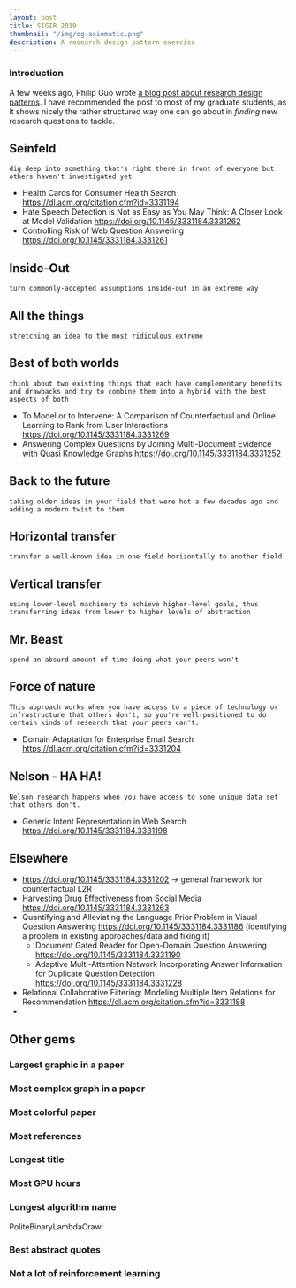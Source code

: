 ```yaml
---
layout: post
title: SIGIR 2019
thumbnail: "/img/og-axiomatic.png"
description: A research design pattern exercise
---
```


### Introduction

A few weeks ago, Philip Guo wrote [a blog post about research design patterns](http://pgbovine.net/research-design-patterns.htm). I have recommended the post to most of my graduate students, as it shows nicely the rather structured way one can go about in *finding* new research questions to tackle.

## Seinfeld

```
dig deep into something that's right there in front of everyone but others haven't investigated yet
```
- Health Cards for Consumer Health Search https://dl.acm.org/citation.cfm?id=3331194
- Hate Speech Detection is Not as Easy as You May Think: A Closer Look at Model Validation https://doi.org/10.1145/3331184.3331262
- Controlling Risk of Web Question Answering https://doi.org/10.1145/3331184.3331261

## Inside-Out

```
turn commonly-accepted assumptions inside-out in an extreme way
```

## All the things

```
stretching an idea to the most ridiculous extreme
```

## Best of both worlds

```
think about two existing things that each have complementary benefits and drawbacks and try to combine them into a hybrid with the best aspects of both
```

- To Model or to Intervene: A Comparison of Counterfactual and Online Learning to Rank from User Interactions https://doi.org/10.1145/3331184.3331269
- Answering Complex Questions by Joining Multi-Document Evidence with Quasi Knowledge Graphs https://doi.org/10.1145/3331184.3331252

## Back to the future

```
taking older ideas in your field that were hot a few decades ago and adding a modern twist to them
```

## Horizontal transfer

```
transfer a well-known idea in one field horizontally to another field
```

## Vertical transfer

```
using lower-level machinery to achieve higher-level goals, thus transferring ideas from lower to higher levels of abstraction
```

## Mr. Beast

```
spend an absurd amount of time doing what your peers won't
```

## Force of nature

```
This approach works when you have access to a piece of technology or infrastructure that others don't, so you're well-positioned to do certain kinds of research that your peers can't.
```

- Domain Adaptation for Enterprise Email Search https://dl.acm.org/citation.cfm?id=3331204

## Nelson - HA HA!

```
Nelson research happens when you have access to some unique data set that others don't.
```

- Generic Intent Representation in Web Search https://doi.org/10.1145/3331184.3331198


## Elsewhere

- https://doi.org/10.1145/3331184.3331202 -> general framework for counterfactual L2R
- Harvesting Drug Effectiveness from Social Media https://doi.org/10.1145/3331184.3331263
- Quantifying and Alleviating the Language Prior Problem in Visual Question Answering https://doi.org/10.1145/3331184.3331186 (identifying a problem in existing approaches/data and fixing it)
  - Document Gated Reader for Open-Domain Question Answering https://doi.org/10.1145/3331184.3331190
  - Adaptive Multi-Attention Network Incorporating Answer Information for Duplicate Question Detection https://doi.org/10.1145/3331184.3331228
- Relational Collaborative Filtering: Modeling Multiple Item Relations for Recommendation https://dl.acm.org/citation.cfm?id=3331188
- 


## Other gems

### Largest graphic in a paper

### Most complex graph in a paper

### Most colorful paper

### Most references

### Longest title

### Most GPU hours

### Longest algorithm name 
PoliteBinaryLambdaCrawl

### Best abstract quotes

### Not a lot of reinforcement learning






